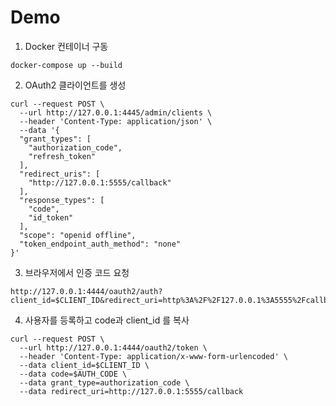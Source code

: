 # Demo

1. Docker 컨테이너 구동
```shell
docker-compose up --build
```

2. OAuth2 클라이언트를 생성
```shell
curl --request POST \
  --url http://127.0.0.1:4445/admin/clients \
  --header 'Content-Type: application/json' \
  --data '{
  "grant_types": [
    "authorization_code",
    "refresh_token"
  ],
  "redirect_uris": [
    "http://127.0.0.1:5555/callback"
  ],
  "response_types": [
    "code",
    "id_token"
  ],
  "scope": "openid offline",
  "token_endpoint_auth_method": "none"
}'
```

3. 브라우저에서 인증 코드 요청
```shell
http://127.0.0.1:4444/oauth2/auth?client_id=$CLIENT_ID&redirect_uri=http%3A%2F%2F127.0.0.1%3A5555%2Fcallback&response_type=code&state=1102398157&scope=offline%20openid
```

4. 사용자를 등록하고 code과 client_id 를 복사
```shell
curl --request POST \
  --url http://127.0.0.1:4444/oauth2/token \
  --header 'Content-Type: application/x-www-form-urlencoded' \
  --data client_id=$CLIENT_ID \
  --data code=$AUTH_CODE \
  --data grant_type=authorization_code \
  --data redirect_uri=http://127.0.0.1:5555/callback
```